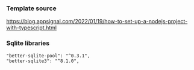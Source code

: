 ### Template source
https://blog.appsignal.com/2022/01/19/how-to-set-up-a-nodejs-project-with-typescript.html

### Sqlite libraries
    "better-sqlite-pool": "^0.3.1",
    "better-sqlite3": "^8.1.0",